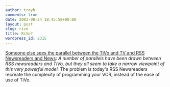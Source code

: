```yaml
---
author: troyh
comments: true
date: 2003-08-24 18:45:59+00:00
layout: post
slug: rivo
title: RiVo?
wordpress_id: 2315
---
```


[Someone else sees the parallel between the TiVo and TV and RSS Newsreaders and News](http://myst-technology.com/mysmartchannels/public/item/11706?model=user/mtp/web): _A number of parallels have been drawn between RSS newsreaders and TiVo, but they all seem to take a narrow viewpoint of this very powerful model._  The problem is today's RSS Newsreaders recreate the complexity of programming your VCR, instead of the ease of use of TiVo.
